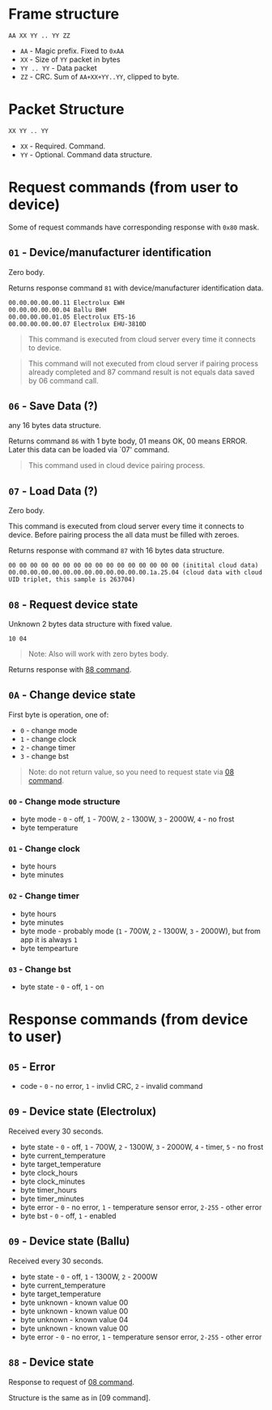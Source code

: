 # Frame structure

`AA XX YY .. YY ZZ`

- `AA` - Magic prefix. Fixed to `0xAA`
- `XX` - Size of `YY` packet in bytes
- `YY .. YY` - Data packet
- `ZZ` - CRC. Sum of `AA+XX+YY..YY`, clipped to byte.

# Packet Structure

`XX YY .. YY`

- `XX` - Required. Command.
- `YY` - Optional. Command data structure.

# Request commands (from user to device)

Some of request commands have corresponding response with `0x80` mask.

## `01` - Device/manufacturer identification

Zero body.

Returns response command `81` with device/manufacturer identification data.

```
00.00.00.00.00.11 Electrolux EWH
00.00.00.00.00.04 Ballu BWH
00.00.00.00.01.05 Electrolux ETS-16
00.00.00.00.00.07 Electrolux EHU-3810D
```

> This command is executed from cloud server every time it connects to device.

> This command will not executed from cloud server if pairing process already completed and 87 command result is not equals data saved by 06 command call.

## `06` - Save Data (?)

any 16 bytes data structure.

Returns command `86` with 1 byte body, 01 means OK, 00 means ERROR. Later this data can be loaded via `07' command.

> This command used in cloud device pairing process.

## `07` - Load Data (?)

Zero body.

This command is executed from cloud server every time it connects to device. Before pairing process the all data must be filled with zeroes.

Returns response with command `87` with 16 bytes data structure.

```
00 00 00 00 00 00 00 00 00 00 00 00 00 00 00 00 (initital cloud data)
00.00.00.00.00.00.00.00.00.00.00.00.00.1a.25.04 (cloud data with cloud UID triplet, this sample is 263704)
```

## `08` - Request device state

Unknown 2 bytes data structure with fixed value.

```
10 04
```

> Note: Also will work with zero bytes body.

Returns response with [88 command](#88---device-state).

## `0A` - Change device state

First byte is operation, one of:

- `0` - change mode
- `1` - change clock
- `2` - change timer
- `3` - change bst

> Note: do not return value, so you need to request state via [08 command](#08---request-device-state).

### `00` - Change mode structure

- byte mode - `0` - off, `1` - 700W, `2` - 1300W, `3` - 2000W, `4` - no frost
- byte temperature

### `01` - Change clock

- byte hours
- byte minutes

### `02` - Change timer

- byte hours
- byte minutes
- byte mode - probably mode (`1` - 700W, `2` - 1300W, `3` - 2000W), but from app it is always `1`
- byte tempearture

### `03` - Change bst

- byte state - `0` - off, `1` - on

# Response commands (from device to user)

## `05` - Error

- code - `0` - no error, `1` - invlid CRC, `2` - invalid command

## `09` - Device state (Electrolux)

Received every 30 seconds.

- byte state - `0` - off, `1` - 700W, `2` - 1300W, `3` - 2000W, `4` - timer, `5` - no frost
- byte current_temperature
- byte target_temperature
- byte clock_hours
- byte clock_minutes
- byte timer_hours
- byte timer_minutes
- byte error - `0` - no error, `1` - temperature sensor error, `2-255` - other error
- byte bst - `0` - off, `1` - enabled

## `09` - Device state (Ballu)

Received every 30 seconds.

- byte state - `0` - off, `1` - 1300W, `2` - 2000W
- byte current_temperature
- byte target_temperature
- byte unknown - known value 00
- byte unknown - known value 00
- byte unknown - known value 04
- byte unknown - known value 00
- byte error - `0` - no error, `1` - temperature sensor error, `2-255` - other error

## `88` - Device state

Response to request of [08 command](#08---request-device-state).

Structure is the same as in [09 command].
